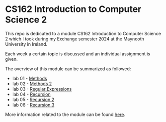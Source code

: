# CS162 Introduction to Computer Science 2

This repo is dedicated to a module CS162 Introduction to Computer Science 2 which I took during my Exchange semester 2024 at the Maynooth University in Ireland.

Each week a certain topic is discussed and an individual assignment is given.

The overview of this module can be summarized as followed:
- lab 01 - [Methods](https://github.com/tmshts/Introduction_to_Computer_Science/tree/main/lab_01)
- lab 02 - [Methods 2](https://github.com/tmshts/Introduction_to_Computer_Science/tree/main/lab_02)
- lab 03 - [Regular Expressions](https://github.com/tmshts/Introduction_to_Computer_Science/tree/main/lab_03)
- lab 04 - [Recursion](https://github.com/tmshts/Introduction_to_Computer_Science/tree/main/lab_04)
- lab 05 - [Recursion 2](https://github.com/tmshts/Introduction_to_Computer_Science/tree/main/lab_05)
- lab 06 - [Recursion 3](https://github.com/tmshts/Introduction_to_Computer_Science/tree/main/lab_06)


More information related to the module can be found [here](https://www.maynoothuniversity.ie/node/545163).